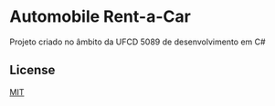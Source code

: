 # Automobile Rent-a-Car

Projeto criado no âmbito da UFCD 5089 de desenvolvimento em C#


## License

[MIT](https://choosealicense.com/licenses/mit/)